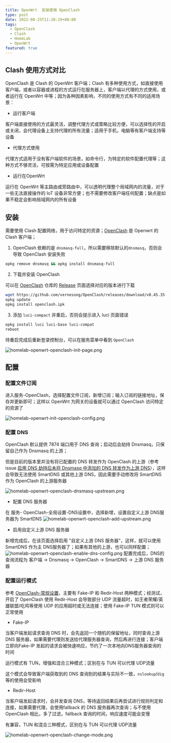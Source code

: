 ```yaml
---
title: OpenWrt  安装使用 OpenClash
type: post
date: 2022-08-25T11:20:19+08:00
tags:
  - OpenClash
  - Clash
  - HomeLab
  - OpenWrt
featured: true
---
```


## Clash 使用方式对比

OpenClash 是 Clash 的 OpenWrt 客户端；Clash 有多种使用方式，如直接使用客户端，或者以容器或进程的方式运行在服务器上，客户端以代理的方式使用，或者运行在 OpenWrt 中等；因为各种因素影响，不同的使用方式有不同的适用场景：

- 运行客户端

客户端直接使用的方式最灵活，调整代理方式或策略比较方便，可以选择性的开启或关闭，会代理设备上支持代理的所有流量；适用于手机，电脑等有客户端支持等设备

- 代理方式使用

代理方式适用于没有客户端软件的场景，如命令行，为特定的软件配置代理等；这种方式不够灵活，可按需为特定应用或设备配置

- 运行在OpenWrt

运行在 OpenWrt 等主路由或旁路由中，可以透明代理整个局域网内的流量，对于一些无法直接操作的 IoT 设备非常方便；也不需要修改客户端任何配置；缺点是如果不稳定会影响局域网内的所有设备

## 安装

需要使用 Clash 配置网络，用于访问特定的资源；[OpenClash](https://github.com/vernesong/OpenClash) 是 Openwrt 的 Clash 客户端；

1. OpenClash 依赖的是 `dnsmasq-full`，所以需要移除默认的`dnsmasq`，否则会导致 OpenClash 安装失败

```bash
opkg remove dnsmasq && opkg install dnsmasq-full
```

2. 下载并安装 OpenClash

可以在 [OpenClash](https://github.com/vernesong/OpenClash) 仓库的 [Release](https://github.com/vernesong/OpenClash/releases) 页面选择对应的版本进行下载

```bash
wget https://github.com/vernesong/OpenClash/releases/download/v0.45.35-beta/luci-app-openclash_0.45.35-beta_all.ipk -O openclash.ipk
opkg update
opkg install openclash.ipk
```

3. 添加 `luci-compact` 并重启，否则会提示进入 luci 页面错误

```bash
opkg install luci luci-base luci-compat
reboot
```

待重启完成后重新登录控制台，可以在服务菜单中看到 `OpenClash`

![homelab-openwrt-openclash-init-page.png](https://img.hellowood.dev/picture/homelab-openwrt-openclash-init-page.png)

## 配置

### 配置文件订阅

进入服务-OpenClash，选择配置文件订阅，新增订阅；输入订阅的链接地址，保存并更新即可；这样以 OpenWrt 为网关的设备就可以通过 OpenClash 访问特定的资源了

![homelab-openwrt-init-openclash-config.png](https://img.hellowood.dev/picture/homelab-openwrt-init-openclash-config.png)

### 配置 DNS

OpenClash 默认提供 7874 端口用于 DNS 查询；启动后会劫持 Dnsmasq，只保留自己作为 Dnsmasq 的上游；

但是目前的版本里并没有将已配置的 DNS 转发作为 OpenClash 的上游（参考issue [启用 DNS 劫持后未将 Dnsmasq 中添加的 DNS 转发作为上游 DNS](https://github.com/vernesong/OpenClash/issues/2720)），这样会导致无法使用 SmartDNS 或其他上游 DNS，因此需要手动修改将 SmartDNS 作为 OpenClash 的上游服务器

![homelab-openwrt-openclash-dnsmasq-upstream.png](https://img.hellowood.dev/picture/homelab-openwrt-openclash-dnsmasq-upstream.png)

- 配置 DNS 服务器

在 服务- OpenClash-全局设置-DNS设置中，选择新增，设置自定义上游 DNS服务器为 SmartDNS
![homelab-openwrt-openclash-add-upstream.png](https://img.hellowood.dev/picture/homelab-openwrt-openclash-add-upstream.png)

- 启用自定义上游 DNS 服务器

新增完成后，在该页面选择启用 "自定义上游 DNS 服务器"，这样，就可以使用 SmartDNS 作为主 DNS服务器了；如果有其他的上游，也可以同样配置；
![homelab-openwrt-openclash-enable-dns-config.png](https://img.hellowood.dev/picture/homelab-openwrt-openclash-enable-dns-config.png)
配置完成后，DNS的查询流程为 客户端 -> Dnsmasq -> OpenClash -> SmartDNS -> 上游 DNS 服务器

### 配置运行模式

参考 [OpenClash-常规设置](https://github.com/vernesong/OpenClash/wiki/%E5%B8%B8%E8%A7%84%E8%AE%BE%E7%BD%AE)，主要有 Fake-IP 和 Redir-Host 两种模式；经测试，开启了 OpenClash 使用 Redir-Host 会导致部分 UDP 流量超时，如王者荣耀/英雄联盟/吃鸡等使用 UDP 的应用超时或无法连接；使用 Fake-IP TUN 模式则可以正常使用

- Fake-IP

当客户端发起请求查询 DNS 时，会先返回一个随机的保留地址，同时查询上游 DNS 服务器，如果需要代理则发送给代理服务器查询，然后再进行连接；客户端立即向Fake-IP 发起的请求会被快速响应，节约了一次本地向DNS服务器查询的时间

运行模式有 TUN，增强和混合三种模式；区别在与 TUN 可以代理 UDP流量

这个模式会导致客户端获取到的 DNS 查询到的结果与实际不一致，`nslookup`/`dig`等的使用会受影响

- Redir-Host

当客户端发起请求时，会并发查询 DNS，等待返回结果后再尝试进行规则判定和连接，如果需要代理，会使用fallback 的 DNS 服务器再次查询；与不使用 OpenClash 相比，多了过滤，fallback 查询的时间，响应速度可能会变慢

有兼容，TUN 和混合三种模式，区别在与 TUN 可以代理 UDP流量

![homelab-openwrt-openclash-change-mode.png](https://img.hellowood.dev/picture/homelab-openwrt-openclash-change-mode.png)

